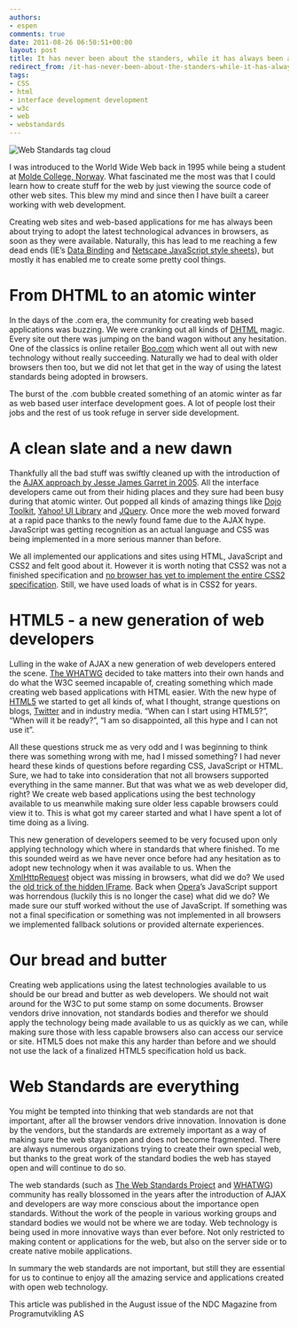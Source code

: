 ```yaml
---
authors:
- espen
comments: true
date: 2011-08-26 06:50:51+00:00
layout: post
title: It has never been about the standers, while it has always been about the standards
redirect_from: /it-has-never-been-about-the-standers-while-it-has-always-been-about-the-standards/
tags:
- CSS
- html
- interface development development
- w3c
- web
- webstandards
---
```


![Web Standards tag cloud](http://www.midwestwebsense.com/av/wordle-med.png)


I was introduced to the World Wide Web back in 1995 while being a student at [Molde College, Norway](http://www.himolde.no/). What fascinated me the most was that I could learn how to create stuff for the web by just viewing the source code of other web sites. This blew my mind and since then I have built a career working with web development.




Creating web sites and web-based applications for me has always been about trying to adopt the latest technological advances in browsers, as soon as they were available. Naturally, this has lead to me reaching a few dead ends (IE’s [Data Binding](http://msdn.microsoft.com/en-us/library/ms531388) and [Netscape JavaScript style sheets](http://en.wikipedia.org/wiki/JavaScript_Style_Sheets)), but mostly it has enabled me to create some pretty cool things.






# From DHTML to an atomic winter




In the days of the .com era, the community for creating web based applications was buzzing. We were cranking out all kinds of [DHTML](http://en.wikipedia.org/wiki/Dynamic_HTML)  magic. Every site out there was jumping on the band wagon without any hesitation. One of the classics is online retailer [Boo.com](http://en.wikipedia.org/wiki/Boo.com) which went all out with new technology without really succeeding. Naturally we had to deal with older browsers then too, but we did not let that get in the way of using the latest standards being adopted in browsers.




The burst of the .com bubble created something of an atomic winter as far as web based user interface development goes. A lot of people lost their jobs and the rest of us took refuge in server side development.






# A clean slate and a new dawn




Thankfully all the bad stuff was swiftly cleaned up with the introduction of the [AJAX approach by Jesse James Garret in 2005](http://en.wikipedia.org/wiki/Ajax_(programming)). All the interface developers came out from their hiding places and they sure had been busy during that atomic winter. Out popped all kinds of amazing things like [Dojo Toolkit](http://dojotoolkit.org/), [Yahoo! UI Library](http://developer.yahoo.com/yui/) and [JQuery](http://jquery.com). Once more the web moved forward at a rapid pace thanks to the newly found fame due to the AJAX hype. JavaScript was getting recognition as an actual language and CSS was being implemented in a more serious manner than before.




We all implemented our applications and sites using HTML, JavaScript and CSS2 and felt good about it. However it is worth noting that CSS2 was not a finished specification and [no browser has yet to implement the entire CSS2 specification](http://en.wikipedia.org/wiki/Cascading_Style_Sheets#Difficulty_with_adoption). Still, we have used loads of what is in CSS2 for years.






# HTML5 - a new generation of web developers




Lulling in the wake of AJAX a new generation of web developers entered the scene. [The WHATWG](http://www.whatwg.org/) decided to take matters into their own hands and do what the W3C seemed incapable of, creating something which made creating web based applications with HTML easier. With the new hype of [HTML5](http://en.wikipedia.org/wiki/HTML5) we started to get all kinds of, what I thought, strange questions on blogs, [Twitter](http://twitter.com) and in industry media. “When can I start using HTML5?”, “When will it be ready?”, “I am so disappointed, all this hype and I can not use it”.




All these questions struck me as very odd and I was beginning to think there was something wrong with me, had I missed something? I had never heard these kinds of questions before regarding CSS, JavaScript or HTML. Sure, we had to take into consideration that not all browsers supported everything in the same manner. But that was what we as web developer did, right? We create web based applications using the best technology available to us meanwhile making sure older less capable browsers could view it to. This is what got my career started and what I have spent a lot of time doing as a living.





This new generation of developers seemed to be very focused upon only applying technology which where in standards that where finished.  To me this sounded weird as we have never once before had any hesitation as to adopt new technology when it was available to us. When the [XmlHttpRequest](http://en.wikipedia.org/wiki/XMLHttpRequest) object was missing in browsers, what did we do? We used the [old trick of the hidden IFrame](http://ajaxpatterns.org/IFrame_Call). Back when [Opera](http://opera.com)’s JavaScript support was horrendous (luckily this is no longer the case) what did we do? We made sure our stuff worked without the use of JavaScript. If something was not a final specification or something was not implemented in all browsers we implemented fallback solutions or provided alternate experiences.






# Our bread and butter




Creating web applications using the latest technologies available to us should be our bread and butter as web developers. We should not wait around for the W3C to put some stamp on some documents. Browser vendors drive innovation, not standards bodies and therefor we should apply the technology being made available to us as quickly as we can, while making sure those with less capable browsers also can access our service or site. HTML5 does not make this any harder than before and we should not use the lack of a finalized HTML5 specification hold us back.





# Web Standards are everything




You might be tempted into thinking that web standards are not that important, after all the browser vendors drive innovation. Innovation is done by the vendors, but the standards are extremely important as a way of making sure the web stays open and does not become fragmented. There are always numerous organizations trying to create their own special web, but thanks to the great work of the standard bodies the web has stayed open and will continue to do so.




The web standards (such as [The Web Standards Project](http://www.webstandards.org/) and [WHATWG](http://www.whatwg.org/)) community has really blossomed in the years after the introduction of AJAX and developers are way more conscious about the importance open standards. Without the work of the people in various working groups and standard bodies we would not be where we are today. Web technology is being used in more innovative ways than ever before. Not only restricted to making content or applications for the web, but also on the server side or to create native mobile applications.





In summary the web standards are not important, but still they are essential for us to continue to enjoy all the amazing service and applications created with open web technology.



This article was published in the August issue of the NDC Magazine from Programutvikling AS
